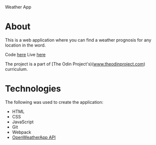 Weather App

# About
This is a web application where you can find a weather prognosis for any location in the word. 

Code [here](github.com/nudd3/weather-app)
Live [here](asdkads)

The project is a part of [The Odin Project's)(www.theodinproject.com) curriculum. 


# Technologies

The following was used to create the application:

* HTML
* CSS
* JavaScript
* Git
* Webpack
* [OpenWeatherApp API](OpenWeatherApp.com)


